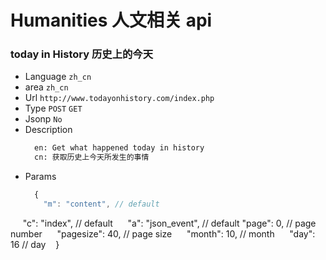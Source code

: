# Humanities 人文相关 api

### today in History 历史上的今天
* Language `zh_cn`
* area `zh_cn`
* Url `http://www.todayonhistory.com/index.php`
* Type `POST` `GET`
* Jsonp `No`
* Description
  ```html
    en: Get what happened today in history
    cn: 获取历史上今天所发生的事情
  ```
* Params
  ```javascript
    {
      "m": "content", // default
      "c": "index", // default
      "a": "json_event", // default
      "page": 0, // page number
      "pagesize": 40, // page size
      "month": 10, // month
      "day": 16 // day
    }
  ```

